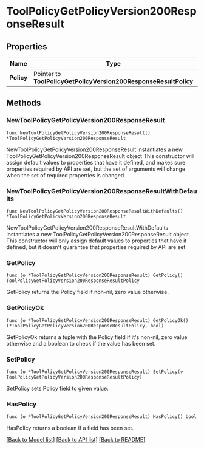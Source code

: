 # ToolPolicyGetPolicyVersion200ResponseResult

## Properties

Name | Type | Description | Notes
------------ | ------------- | ------------- | -------------
**Policy** | Pointer to [**ToolPolicyGetPolicyVersion200ResponseResultPolicy**](ToolPolicyGetPolicyVersion200ResponseResultPolicy.md) |  | [optional] 

## Methods

### NewToolPolicyGetPolicyVersion200ResponseResult

`func NewToolPolicyGetPolicyVersion200ResponseResult() *ToolPolicyGetPolicyVersion200ResponseResult`

NewToolPolicyGetPolicyVersion200ResponseResult instantiates a new ToolPolicyGetPolicyVersion200ResponseResult object
This constructor will assign default values to properties that have it defined,
and makes sure properties required by API are set, but the set of arguments
will change when the set of required properties is changed

### NewToolPolicyGetPolicyVersion200ResponseResultWithDefaults

`func NewToolPolicyGetPolicyVersion200ResponseResultWithDefaults() *ToolPolicyGetPolicyVersion200ResponseResult`

NewToolPolicyGetPolicyVersion200ResponseResultWithDefaults instantiates a new ToolPolicyGetPolicyVersion200ResponseResult object
This constructor will only assign default values to properties that have it defined,
but it doesn't guarantee that properties required by API are set

### GetPolicy

`func (o *ToolPolicyGetPolicyVersion200ResponseResult) GetPolicy() ToolPolicyGetPolicyVersion200ResponseResultPolicy`

GetPolicy returns the Policy field if non-nil, zero value otherwise.

### GetPolicyOk

`func (o *ToolPolicyGetPolicyVersion200ResponseResult) GetPolicyOk() (*ToolPolicyGetPolicyVersion200ResponseResultPolicy, bool)`

GetPolicyOk returns a tuple with the Policy field if it's non-nil, zero value otherwise
and a boolean to check if the value has been set.

### SetPolicy

`func (o *ToolPolicyGetPolicyVersion200ResponseResult) SetPolicy(v ToolPolicyGetPolicyVersion200ResponseResultPolicy)`

SetPolicy sets Policy field to given value.

### HasPolicy

`func (o *ToolPolicyGetPolicyVersion200ResponseResult) HasPolicy() bool`

HasPolicy returns a boolean if a field has been set.


[[Back to Model list]](../README.md#documentation-for-models) [[Back to API list]](../README.md#documentation-for-api-endpoints) [[Back to README]](../README.md)


